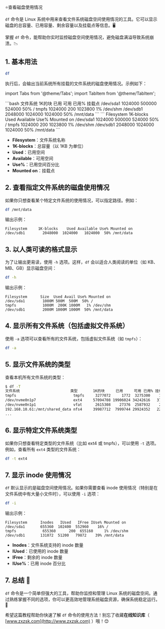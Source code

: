 ⭐查看磁盘使用情况

`df` 命令是 Linux 系统中用来查看文件系统磁盘空间使用情况的工具。它可以显示磁盘的总容量、已用容量、剩余容量以及挂载点等信息。🖥️

掌握 `df` 命令，能帮助你实时监控磁盘空间使用情况，避免磁盘满溢导致系统崩溃。📉

## 1. 基本用法

```bash
df
```

执行后，会输出当前系统所有挂载的文件系统的磁盘使用情况。示例如下：

import Tabs from '@theme/Tabs';
import TabItem from '@theme/TabItem';

<Tabs>
<TabItem value="中文" label="中文" >
```bash
文件系统    1K的块      已用        可用           已用%        挂载点
/dev/sda1   1024000     500000      524000      50%         /
tmpfs       1024000     200         1023800     1%          /dev/shm
/dev/sdb1   2048000     1024000     1024000     50%         /mnt/data
```
</TabItem>
<TabItem value="英文" label="English" default>
```
Filesystem     1K-blocks    Used Available Use% Mounted on
/dev/sda1        1024000   500000   524000  50% /
tmpfs            1024000      200   1023800   1% /dev/shm
/dev/sdb1        2048000  1024000   1024000  50% /mnt/data
```
</TabItem>
</Tabs>

- **Filesystem**：文件系统名称
- **1K-blocks**：总容量（以 1KB 为单位）
- **Used**：已用空间
- **Available**：可用空间
- **Use%**：已用空间百分比
- **Mounted on**：挂载点

## 2. 查看指定文件系统的磁盘使用情况

如果你只想查看某个特定文件系统的使用情况，可以指定路径。例如：

```bash
df /mnt/data
```

输出示例：

```
Filesystem     1K-blocks    Used Available Use% Mounted on
/dev/sdb1        2048000  1024000   1024000  50% /mnt/data
```

## 3. 以人类可读的格式显示

为了让输出更易读，使用 `-h` 选项。这样，`df` 会以适合人类阅读的单位（如 KB、MB、GB）显示磁盘空间：

```bash
df -h
```

输出示例：

```
Filesystem      Size  Used Avail Use% Mounted on
/dev/sda1        1000M 500M  500M  50% /
tmpfs            1000M  200K 1000M   1% /dev/shm
/dev/sdb1        2000M 1000M 1000M  50% /mnt/data
```

## 4. 显示所有文件系统（包括虚拟文件系统）

使用 `-a` 选项可以查看所有的文件系统，包括虚拟文件系统（如 `tmpfs`）：

```bash
df -a
```

## 5. 显示文件系统的类型

查看本机所有文件系统的类型：
```bash
$ df -T
文件系统                       类型       1K的块     已用     可用 已用% 挂载点udev                           devtmpfs 16349320        0 16349320    0% /dev
tmpfs                          tmpfs     3277072     1772  3275300    1% /run
/dev/nvme0n1p7                 ext4     57094708 19906024 34242616   37% /
/dev/nvme0n1p1                 vfat      2615308    27376  2587932    2% /boot/efi
192.168.10.61:/mnt/shared_data nfs4     39987712  7999744 29924352   22% /mnt/nfs_client
...
```

## 6. 显示特定文件系统类型

如果你只想查看特定类型的文件系统（比如 ext4 或 tmpfs），可以使用 `-t` 选项。例如，查看所有 `ext4` 类型的文件系统：

```bash
df -t ext4
```

## 7. 显示 inode 使用情况

`df` 默认显示的是磁盘空间使用情况。如果你需要查看 inode 使用情况（特别是在文件系统中有大量小文件时），可以使用 `-i` 选项：

```bash
df -i
```

输出示例：

```
Filesystem      Inodes   IUsed   IFree IUse% Mounted on
/dev/sda1       655360  102400  552960    16% /
tmpfs            655360      200  655160     1% /dev/shm
/dev/sdb1       131072  51200   79872    39% /mnt/data
```

- **Inodes**：文件系统支持的 inode 数量
- **IUsed**：已使用的 inode 数量
- **IFree**：剩余的 inode 数量
- **IUse%**：已用 inode 百分比

## 7. 总结 🌟

`df` 命令是一个简单但强大的工具，帮助你监控和管理 Linux 系统的磁盘空间。通过熟练掌握不同的选项，你可以更高效地管理系统磁盘资源，确保系统稳定运行。🔧

希望这篇教程帮助你快速了解 `df` 命令的使用方法！别忘了收藏**在线知识库**（ [www.zxzsk.com](http://www.zxzsk.com) ）哦！😊